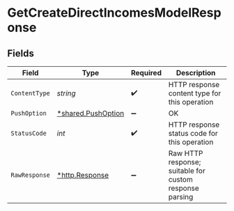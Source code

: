 # GetCreateDirectIncomesModelResponse


## Fields

| Field                                                          | Type                                                           | Required                                                       | Description                                                    |
| -------------------------------------------------------------- | -------------------------------------------------------------- | -------------------------------------------------------------- | -------------------------------------------------------------- |
| `ContentType`                                                  | *string*                                                       | :heavy_check_mark:                                             | HTTP response content type for this operation                  |
| `PushOption`                                                   | [*shared.PushOption](../../../pkg/models/shared/pushoption.md) | :heavy_minus_sign:                                             | OK                                                             |
| `StatusCode`                                                   | *int*                                                          | :heavy_check_mark:                                             | HTTP response status code for this operation                   |
| `RawResponse`                                                  | [*http.Response](https://pkg.go.dev/net/http#Response)         | :heavy_minus_sign:                                             | Raw HTTP response; suitable for custom response parsing        |